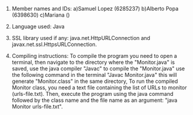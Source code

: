 1. Member names and IDs:
   a)Samuel Lopez (6285237)
   b)Alberto Popa (6398630)
   c)Mariana ()

3. Language used: Java
   
4. SSL library used if any: java.net.HttpURLConnection and javax.net.ssl.HttpsURLConnection.
   
5. Compiling instructions: To compile the program you need to open a terminal, then navigate to
   the directory where the "Monitor.java" is saved, use the java compiler "Javac" to compile the "Monitor.java"
   use the following command in the terminal "Javac Monitor.java" this will generate "Monitor.class" in the same directory,
   To run the compiled Monitor class, you need a text file containing the list of URLs to monitor (urls-file.txt).
   Then, execute the program using the java command followed by the class name and the file name as an
   argument: "java Monitor urls-file.txt".
